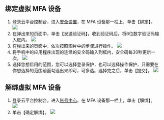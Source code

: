 ## 绑定虚拟 MFA 设备
1. 登录云平台控制台，进入[安全设置](http://console.tce.fsphere.cn/developer/security)，在 MFA 设备那一栏上，单击【绑定】。
![](http://imgcache.tce.fsphere.cn/static/mc.qcloudimg.com/static/img/63c17fdf2fc1913927ad669c86dcafcd/image.png)
2. 在弹出来的页面中，单击【发送验证码】，收到验证码后，将6位数字验证码输入框内。
![](http://imgcache.tce.fsphere.cn/static/mc.qcloudimg.com/static/img/b96da083ba830fdaeab02785fdcd7625/image.png)
3. 在弹出来的页面中，依次按照图片中的步骤进行操作。
![](http://imgcache.tce.fsphere.cn/static/mc.qcloudimg.com/static/img/0e9169e02f094677636e0cd4943f8cc0/image.png)
4. 将手机中的应用程序出现的连续的安全码输入到框内，安全码每30秒更新一次。
![](http://imgcache.tce.fsphere.cn/static/mc.qcloudimg.com/static/img/7bc667296b7c147154ad265f15e9677c/image.png)
5. 选择您想启用的范围，您可以选择登录保护，也可以选择操作保护，只需要在你想选择的范围前面勾选出来即可，可多选。选择完之后，单击【提交】。
![](http://imgcache.tce.fsphere.cn/static/mc.qcloudimg.com/static/img/c9992d92e521e804a51075ca1414ef43/image.png)



## 解绑虚拟 MFA 设备



1. 登录云平台控制台，进入[账号中心](http://console.tce.fsphere.cn/developer/security)，在 MFA 设备那一栏上，单击【解绑】。
![](http://imgcache.tce.fsphere.cn/static/mc.qcloudimg.com/static/img/31eac4c6f2e90dac10d941ba9fd3181f/image.png)
2. 单击【确定解绑】。
![](http://imgcache.tce.fsphere.cn/static/mc.qcloudimg.com/static/img/41e8f092c9710d0cbda8d96b3ac4c08b/image.png)